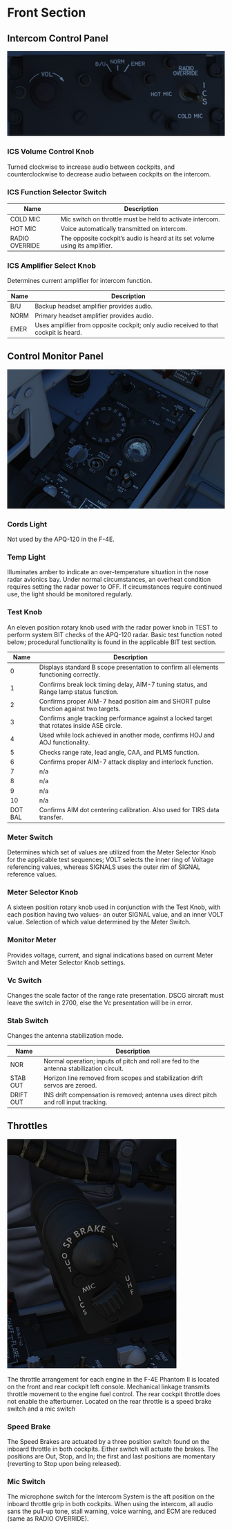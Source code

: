 # Front Section

## Intercom Control Panel

![wso_intercom_control](../../../img/wso_intercom_control.jpg)

### ICS Volume Control Knob

Turned clockwise to increase audio between cockpits, and counterclockwise to
decrease audio between cockpits on the intercom.

### ICS Function Selector Switch

| Name           | Description                                                                  |
|----------------|------------------------------------------------------------------------------|
| COLD MIC       | Mic switch on throttle must be held to activate intercom.                    |
| HOT MIC        | Voice automatically transmitted on intercom.                                 |
| RADIO OVERRIDE | The opposite cockpit’s audio is heard at its set volume using its amplifier. |

### ICS Amplifier Select Knob

Determines current amplifier for intercom function.

| Name | Description                                                                         |
|------|-------------------------------------------------------------------------------------|
| B/U  | Backup headset amplifier provides audio.                                            |
| NORM | Primary headset amplifier provides audio.                                           |
| EMER | Uses amplifier from opposite cockpit; only audio received to that cockpit is heard. |

## Control Monitor Panel

![wso_control_monitor_panel](../../../img/wso_control_monitor_panel.jpg)

### Cords Light

Not used by the APQ-120 in the F-4E.

### Temp Light

Illuminates amber to indicate an over-temperature situation in the nose radar
avionics bay. Under normal circumstances, an overheat condition requires setting
the radar power to OFF. If circumstances require continued use, the light should
be monitored regularly.

### Test Knob

An eleven position rotary knob used with the radar power knob in TEST to perform
system BIT checks of the APQ-120 radar. Basic test function noted below;
procedural functionality is found in the applicable BIT test section.

| Name    | Description                                                                                 |
|---------|---------------------------------------------------------------------------------------------|
| 0       | Displays standard B scope presentation to confirm all elements functioning correctly.       |
| 1       | Confirms break lock timing delay, AIM-7 tuning status, and Range lamp status function.      |
| 2       | Confirms proper AIM-7 head position aim and SHORT pulse function against two targets.       |
| 3       | Confirms angle tracking performance against a locked target that rotates inside ASE circle. |
| 4       | Used while lock achieved in another mode, confirms HOJ and AOJ functionality.               |
| 5       | Checks range rate, lead angle, CAA, and PLMS function.                                      |
| 6       | Confirms proper AIM-7 attack display and interlock function.                                |
| 7       | n/a                                                                                         |
| 8       | n/a                                                                                         |
| 9       | n/a                                                                                         |
| 10      | n/a                                                                                         |
| DOT BAL | Confirms AIM dot centering calibration. Also used for TIRS data transfer.                   |

### Meter Switch

Determines which set of values are utilized from the Meter Selector Knob for the
applicable test sequences; VOLT selects the inner ring of Voltage referencing
values, whereas SIGNALS uses the outer rim of SIGNAL reference values.

### Meter Selector Knob

A sixteen position rotary knob used in conjunction with the Test Knob, with each
position having two values- an outer SIGNAL value, and an inner VOLT value.
Selection of which value determined by the Meter Switch.

### Monitor Meter

Provides voltage, current, and signal indications based on current Meter Switch
and Meter Selector Knob settings.

### Vc Switch

Changes the scale factor of the range rate presentation. DSCG aircraft must
leave the switch in 2700, else the Vc presentation will be in error.

### Stab Switch

Changes the antenna stabilization mode.

| Name      | Description                                                                              |
|-----------|------------------------------------------------------------------------------------------|
| NOR       | Normal operation; inputs of pitch and roll are fed to the antenna stabilization circuit. |
| STAB OUT  | Horizon line removed from scopes and stabilization drift servos are zeroed.              |
| DRIFT OUT | INS drift compensation is removed; antenna uses direct pitch and roll input tracking.    |

## Throttles

![wso_throttles](../../../img/wso_throttles.jpg)

The throttle arrangement for each engine in the F-4E Phantom II is located on the front and rear
cockpit left console. Mechanical linkage transmits throttle movement to the engine fuel control. The
rear cockpit throttle does not enable the afterburner. Located on the rear throttle is a speed brake
switch and a mic switch

### Speed Brake

The Speed Brakes are actuated by a three position switch found on the inboard
throttle in both cockpits. Either switch will actuate the brakes. The positions
are Out, Stop, and In; the first and last positions are momentary (reverting to
Stop upon being released).

### Mic Switch

The microphone switch for the Intercom System is the aft position on the inboard
throttle grip in both cockpits. When using the intercom, all audio sans the
pull-up tone, stall warning, voice warning, and ECM are reduced (same as RADIO OVERRIDE).
